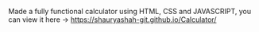 Made a fully functional calculator using HTML, CSS and JAVASCRIPT,
you can view it here -> https://shauryashah-git.github.io/Calculator/
